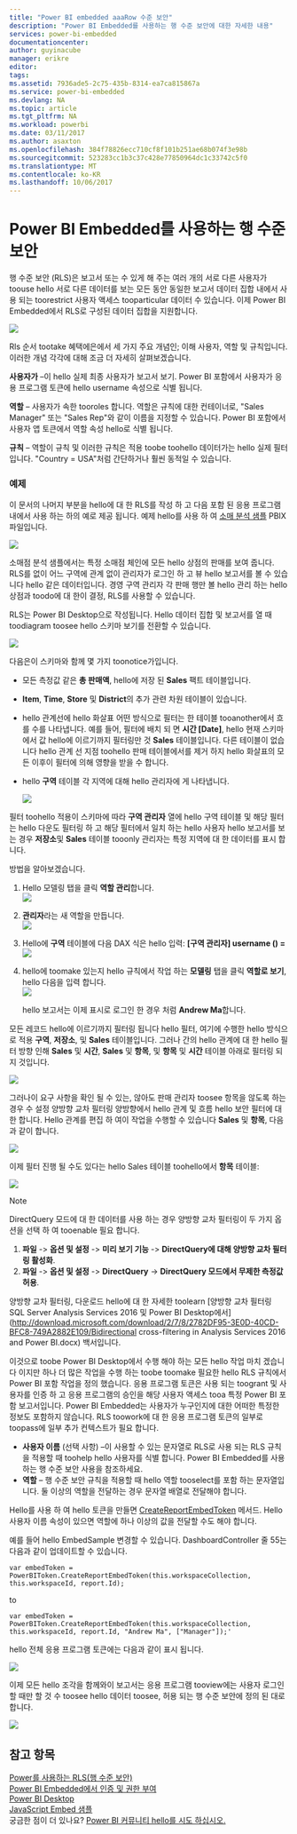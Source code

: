 ```yaml
---
title: "Power BI embedded aaaRow 수준 보안"
description: "Power BI Embedded를 사용하는 행 수준 보안에 대한 자세한 내용"
services: power-bi-embedded
documentationcenter: 
author: guyinacube
manager: erikre
editor: 
tags: 
ms.assetid: 7936ade5-2c75-435b-8314-ea7ca815867a
ms.service: power-bi-embedded
ms.devlang: NA
ms.topic: article
ms.tgt_pltfrm: NA
ms.workload: powerbi
ms.date: 03/11/2017
ms.author: asaxton
ms.openlocfilehash: 384f78826ecc710cf8f101b251ae68b074f3e98b
ms.sourcegitcommit: 523283cc1b3c37c428e77850964dc1c33742c5f0
ms.translationtype: MT
ms.contentlocale: ko-KR
ms.lasthandoff: 10/06/2017
---
```

# <a name="row-level-security-with-power-bi-embedded"></a>Power BI Embedded를 사용하는 행 수준 보안

행 수준 보안 (RLS)은 보고서 또는 수 있게 해 주는 여러 개의 서로 다른 사용자가 toouse hello 서로 다른 데이터를 보는 모든 동안 동일한 보고서 데이터 집합 내에서 사용 되는 toorestrict 사용자 액세스 tooparticular 데이터 수 있습니다. 이제 Power BI Embedded에서 RLS로 구성된 데이터 집합을 지원합니다.

![](media/power-bi-embedded-rls/pbi-embedded-rls-flow-1.png)

Rls 순서 tootake 혜택에은에서 세 가지 주요 개념인; 이해 사용자, 역할 및 규칙입니다. 이러한 개념 각각에 대해 조금 더 자세히 살펴보겠습니다.

**사용자가** –이 hello 실제 최종 사용자가 보고서 보기. Power BI 포함에서 사용자가 응용 프로그램 토큰에 hello username 속성으로 식별 됩니다.

**역할** – 사용자가 속한 tooroles 합니다. 역할은 규칙에 대한 컨테이너로, "Sales Manager" 또는 "Sales Rep"와 같이 이름을 지정할 수 있습니다. Power BI 포함에서 사용자 앱 토큰에서 역할 속성 hello로 식별 됩니다.

**규칙** – 역할이 규칙 및 이러한 규칙은 적용 toobe toohello 데이터가는 hello 실제 필터입니다. "Country = USA"처럼 간단하거나 훨씬 동적일 수 있습니다.

### <a name="example"></a>예제

이 문서의 나머지 부분을 hello에 대 한 RLS를 작성 하 고 다음 포함 된 응용 프로그램 내에서 사용 하는 하의 예로 제공 됩니다. 예제 hello를 사용 하 여 [소매 분석 샘플](http://go.microsoft.com/fwlink/?LinkID=780547) PBIX 파일입니다.

![](media/power-bi-embedded-rls/pbi-embedded-rls-scenario-2.png)

소매점 분석 샘플에서는 특정 소매점 체인에 모든 hello 상점의 판매를 보여 줍니다. RLS를 없이 어느 구역에 관계 없이 관리자가 로그인 하 고 뷰 hello 보고서를 볼 수 있습니다 hello 같은 데이터입니다. 경영 구역 관리자 각 판매 행만 볼 hello 관리 하는 hello 상점과 toodo에 대 한이 결정, RLS를 사용할 수 있습니다.

RLS는 Power BI Desktop으로 작성됩니다. Hello 데이터 집합 및 보고서를 열 때 toodiagram toosee hello 스키마 보기를 전환할 수 있습니다.

![](media/power-bi-embedded-rls/pbi-embedded-rls-diagram-view-3.png)

다음은이 스키마와 함께 몇 가지 toonotice가입니다.

* 모든 측정값 같은 **총 판매액**, hello에 저장 된 **Sales** 팩트 테이블입니다.
* **Item**, **Time**, **Store** 및 **District**의 추가 관련 차원 테이블이 있습니다.
* hello 관계선에 hello 화살표 어떤 방식으로 필터는 한 테이블 tooanother에서 흐를 수를 나타냅니다. 예를 들어, 필터에 배치 되 면 **시간 [Date]**, hello 현재 스키마에서 값 hello에 이르기까지 필터링만 것 **Sales** 테이블입니다. 다른 테이블이 없습니다 hello 관계 선 지점 toohello 판매 테이블에서를 제거 하지 hello 화살표의 모든 이후이 필터에 의해 영향을 받을 수 합니다.
* hello **구역** 테이블 각 지역에 대해 hello 관리자에 게 나타냅니다.
  
  ![](media/power-bi-embedded-rls/pbi-embedded-rls-district-table-4.png)

필터 toohello 적용이 스키마에 따라 **구역 관리자** 열에 hello 구역 테이블 및 해당 필터는 hello 다운도 필터링 하 고 해당 필터에서 일치 하는 hello 사용자 hello 보고서를 보는 경우 **저장소**및 **Sales** 테이블 tooonly 관리자는 특정 지역에 대 한 데이터를 표시 합니다.

방법을 알아보겠습니다.

1. Hello 모델링 탭을 클릭 **역할 관리**합니다.  
   ![](media/power-bi-embedded-rls/pbi-embedded-rls-modeling-tab-5.png)
2. **관리자**라는 새 역할을 만듭니다.  
   ![](media/power-bi-embedded-rls/pbi-embedded-rls-manager-role-6.png)
3. Hello에 **구역** 테이블에 다음 DAX 식은 hello 입력: **[구역 관리자] username () =**  
   ![](media/power-bi-embedded-rls/pbi-embedded-rls-manager-role-7.png)
4. hello에 toomake 있는지 hello 규칙에서 작업 하는 **모델링** 탭을 클릭 **역할로 보기**, hello 다음을 입력 합니다.  
   ![](media/power-bi-embedded-rls/pbi-embedded-rls-view-as-roles-8.png)
   
   hello 보고서는 이제 표시로 로그인 한 경우 처럼 **Andrew Ma**합니다.

모든 레코드 hello에 이르기까지 필터링 됩니다 hello 필터, 여기에 수행한 hello 방식으로 적용 **구역**, **저장소**, 및 **Sales** 테이블입니다. 그러나 간의 hello 관계에 대 한 hello 필터 방향 인해 **Sales** 및 **시간**, **Sales** 및 **항목**, 및 **항목** 및 **시간** 테이블 아래로 필터링 되지 것입니다.

![](media/power-bi-embedded-rls/pbi-embedded-rls-diagram-view-9.png)

그러나이 요구 사항을 확인 될 수 있는, 않아도 판매 관리자 toosee 항목을 않도록 하는 경우 수 설정 양방향 교차 필터링 양방향에서 hello 관계 및 흐름 hello 보안 필터에 대 한 합니다. Hello 관계를 편집 하 여이 작업을 수행할 수 있습니다 **Sales** 및 **항목**, 다음과 같이 합니다.

![](media/power-bi-embedded-rls/pbi-embedded-rls-edit-relationship-10.png)

이제 필터 진행 될 수도 있다는 hello Sales 테이블 toohello에서 **항목** 테이블:

![](media/power-bi-embedded-rls/pbi-embedded-rls-diagram-view-11.png)

> [!NOTE]
> DirectQuery 모드에 대 한 데이터를 사용 하는 경우 양방향 교차 필터링이 두 가지 옵션을 선택 하 여 tooenable 필요 합니다.

1. **파일** -> **옵션 및 설정** -> **미리 보기 기능** -> **DirectQuery에 대해 양방향 교차 필터링 활성화**.
2. **파일** -> **옵션 및 설정** -> **DirectQuery** -> **DirectQuery 모드에서 무제한 측정값 허용**.

양방향 교차 필터링, 다운로드 hello에 대 한 자세한 toolearn [양방향 교차 필터링 SQL Server Analysis Services 2016 및 Power BI Desktop에서](http://download.microsoft.com/download/2/7/8/2782DF95-3E0D-40CD-BFC8-749A2882E109/Bidirectional cross-filtering in Analysis Services 2016 and Power BI.docx) 백서입니다.

이것으로 toobe Power BI Desktop에서 수행 해야 하는 모든 hello 작업 마치 겠습니다 이지만 하나 더 많은 작업을 수행 하는 toobe toomake 필요한 hello RLS 규칙에서 Power BI 포함 작업을 정의 했습니다. 응용 프로그램 토큰은 사용 되는 toogrant 및 사용자를 인증 하 고 응용 프로그램의 승인을 해당 사용자 액세스 tooa 특정 Power BI 포함 보고서입니다. Power BI Embedded는 사용자가 누구인지에 대한 어떠한 특정한 정보도 포함하지 않습니다. RLS toowork에 대 한 응용 프로그램 토큰의 일부로 toopass에 일부 추가 컨텍스트가 필요 합니다.

* **사용자 이름** (선택 사항) –이 사용할 수 있는 문자열로 RLS로 사용 되는 RLS 규칙을 적용할 때 toohelp hello 사용자를 식별 합니다. Power BI Embedded를 사용하는 행 수준 보안 사용을 참조하세요.
* **역할** – 행 수준 보안 규칙을 적용할 때 hello 역할 tooselect를 포함 하는 문자열입니다. 둘 이상의 역할을 전달하는 경우 문자열 배열로 전달해야 합니다.

Hello를 사용 하 여 hello 토큰을 만들면 [CreateReportEmbedToken](https://docs.microsoft.com/dotnet/api/microsoft.powerbi.security.powerbitoken?redirectedfrom=MSDN#Microsoft_PowerBI_Security_PowerBIToken_CreateReportEmbedToken_System_String_System_String_System_String_System_DateTime_System_String_System_Collections_Generic_IEnumerable_System_String__) 메서드. Hello 사용자 이름 속성이 있으면 역할에 하나 이상의 값을 전달할 수도 해야 합니다.

예를 들어 hello EmbedSample 변경할 수 있습니다. DashboardController 줄 55는 다음과 같이 업데이트할 수 있습니다.

    var embedToken = PowerBIToken.CreateReportEmbedToken(this.workspaceCollection, this.workspaceId, report.Id);

to

    var embedToken = PowerBIToken.CreateReportEmbedToken(this.workspaceCollection, this.workspaceId, report.Id, "Andrew Ma", ["Manager"]);'

hello 전체 응용 프로그램 토큰에는 다음과 같이 표시 됩니다.

![](media/power-bi-embedded-rls/pbi-embedded-rls-app-token-string-12.png)

이제 모든 hello 조각을 함께와이 보고서는 응용 프로그램 tooview에는 사용자 로그인 할 때만 할 것 수 toosee hello 데이터 toosee, 허용 되는 행 수준 보안에 정의 된 대로 합니다.

![](media/power-bi-embedded-rls/pbi-embedded-rls-dashboard-13.png)

## <a name="see-also"></a>참고 항목

[Power를 사용하는 RLS(행 수준 보안)](https://powerbi.microsoft.com/en-us/documentation/powerbi-admin-rls/)  
[Power BI Embedded에서 인증 및 권한 부여](power-bi-embedded-app-token-flow.md)  
[Power BI Desktop](https://powerbi.microsoft.com/documentation/powerbi-desktop-get-the-desktop/)  
[JavaScript Embed 샘플](https://microsoft.github.io/PowerBI-JavaScript/demo/)  
궁금한 점이 더 있나요? [Power BI 커뮤니티 hello를 시도 하십시오.](http://community.powerbi.com/)

